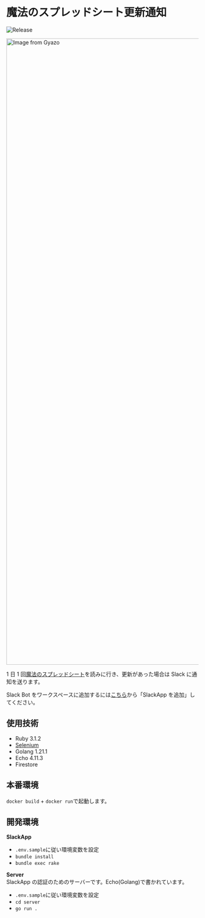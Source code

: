 # 魔法のスプレッドシート更新通知

<p>
  <img alt="Release" src="https://github.com/piny940/magic-spreadsheet-notifier/actions/workflows/release.yml/badge.svg" />
</p>
<p>
  <a href="https://gyazo.com/14c07137abf9db6df8e40b77e1ba4ddb"><img src="https://i.gyazo.com/14c07137abf9db6df8e40b77e1ba4ddb.png" alt="Image from Gyazo" width="1643"/></a>
</p>

1 日 1 回[魔法のスプレッドシート](https://magic-spreadsheets.pages.dev)を読みに行き、更新があった場合は Slack に通知を送ります。

Slack Bot をワークスペースに追加するには[こちら](https://magic-spreadsheet-notifier.piny940.com)から「SlackApp を追加」してください。

## 使用技術

- Ruby 3.1.2
- [Selenium](https://www.selenium.dev/selenium/docs/api/rb/)
- Golang 1.21.1
- Echo 4.11.3
- Firestore

## 本番環境

`docker build` + `docker run`で起動します。

## 開発環境

**SlackApp**

- `.env.sample`に従い環境変数を設定
- `bundle install`
- `bundle exec rake`

**Server**  
SlackApp の認証のためのサーバーです。Echo(Golang)で書かれています。

- `.env.sample`に従い環境変数を設定
- `cd server`
- `go run .`
